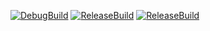 [![DebugBuild](https://github.com/SakuraTaiki/CG3/actions/workflows/DebugBuild.yml/badge.svg)](https://github.com/SakuraTaiki/CG3/actions/workflows/DebugBuild.yml)
[![ReleaseBuild](https://github.com/SakuraTaiki/CG3/actions/workflows/ReleaseBuil.yml/badge.svg)](https://github.com/SakuraTaiki/CG3/actions/workflows/ReleaseBuil.yml)
[![ReleaseBuild](https://github.com/SakuraTaiki/CG3/actions/workflows/ReleaseBuil.yml/badge.svg)](https://github.com/SakuraTaiki/CG3/actions/workflows/ReleaseBuil.yml)
